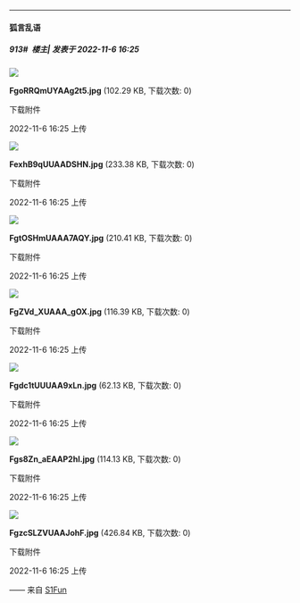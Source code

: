 

*****

####  狐言乱语  
##### 913#         楼主| 发表于 2022-11-6 16:25

<img src="https://img.saraba1st.com/forum/202211/06/162549gddvedbe4e4yz4nf.jpg" referrerpolicy="no-referrer">

<strong>FgoRRQmUYAAg2t5.jpg</strong> (102.29 KB, 下载次数: 0)

下载附件

2022-11-6 16:25 上传

<img src="https://img.saraba1st.com/forum/202211/06/162549vqh942hc2jchh9h2.jpg" referrerpolicy="no-referrer">

<strong>FexhB9qUUAADSHN.jpg</strong> (233.38 KB, 下载次数: 0)

下载附件

2022-11-6 16:25 上传

<img src="https://img.saraba1st.com/forum/202211/06/162549p2diktjo841jj4td.jpg" referrerpolicy="no-referrer">

<strong>FgtOSHmUAAA7AQY.jpg</strong> (210.41 KB, 下载次数: 0)

下载附件

2022-11-6 16:25 上传

<img src="https://img.saraba1st.com/forum/202211/06/162549m12sb2113ttow71g.jpg" referrerpolicy="no-referrer">

<strong>FgZVd_XUAAA_gOX.jpg</strong> (116.39 KB, 下载次数: 0)

下载附件

2022-11-6 16:25 上传

<img src="https://img.saraba1st.com/forum/202211/06/162549cuzaun4nkaeanag9.jpg" referrerpolicy="no-referrer">

<strong>Fgdc1tUUUAA9xLn.jpg</strong> (62.13 KB, 下载次数: 0)

下载附件

2022-11-6 16:25 上传

<img src="https://img.saraba1st.com/forum/202211/06/162550d8aa4ijtraasjafz.jpg" referrerpolicy="no-referrer">

<strong>Fgs8Zn_aEAAP2hI.jpg</strong> (114.13 KB, 下载次数: 0)

下载附件

2022-11-6 16:25 上传

<img src="https://img.saraba1st.com/forum/202211/06/162550eshooz2k3awakhom.jpg" referrerpolicy="no-referrer">

<strong>FgzcSLZVUAAJohF.jpg</strong> (426.84 KB, 下载次数: 0)

下载附件

2022-11-6 16:25 上传

—— 来自 [S1Fun](https://s1fun.koalcat.com)

